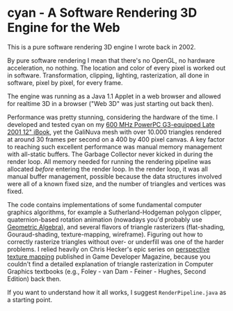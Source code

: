 # cyan - A Software Rendering 3D Engine for the Web

This is a pure software rendering 3D engine I wrote back in 2002.

By pure software rendering I mean that there's no OpenGL, no hardware acceleration, no nothing. The location and color of every pixel is worked out in software.  Transformation, clipping, lighting, rasterization, all done in software, pixel by pixel, for every frame.

The engine was running as a Java 1.1 Applet in a web browser and allowed for realtime 3D in a browser ("Web 3D" was just starting out back then). 

Performance was pretty stunning, considering the hardware of the time. I developed and tested cyan on my [600 MHz PowerPC G3-equipped Late 2001 12" iBook](https://en.wikipedia.org/wiki/IBook), yet the GaliNuva mesh with over 10.000 triangles rendered at around 30 frames per second on a 400 by 400 pixel canvas. A key factor to reaching such excellent performance was manual memory management with all-static buffers. The Garbage Collector never kicked in during the render loop. All memory needed for running the rendering pipeline was allocated _before_ entering the render loop. In the render loop, it was all manual buffer management, possible because the data structures involved were all of a known fixed size, and the number of triangles and vertices was fixed.

The code contains implementations of some fundamental computer graphics algorithms, for example a Sutherland-Hodgeman polygon clipper, quaternion-based rotation animation (nowadays you'd probably use [Geometric Algebra](https://bivector.net)), and several flavors of triangle rasterizers (flat-shading, Gouraud-shading, texture-mapping, wireframe). Figuring out how to correctly rasterize triangles without over- or underfill was one of the harder problems. I relied heavily on Chris Hecker's epic series on [perspective texture mapping](https://chrishecker.com/Miscellaneous_Technical_Articles) published in Game Developer Magazine, because you couldn't find a detailed explanation of triangle rasterization in Computer Graphics textbooks (e.g., Foley - van Dam - Feiner - Hughes, Second Edition) back then.

If you want to understand how it all works, I suggest `RenderPipeline.java` as a starting point.
